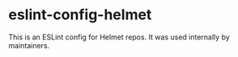 eslint-config-helmet
====================

This is an ESLint config for Helmet repos. It was used internally by maintainers.
